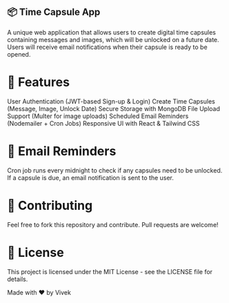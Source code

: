 ## 📦 Time Capsule App

A unique web application that allows users to create digital time capsules containing messages and images, which will be unlocked on a future date. Users will receive email notifications when their capsule is ready to be opened.

# 🚀 Features

User Authentication (JWT-based Sign-up & Login)
Create Time Capsules (Message, Image, Unlock Date)
Secure Storage with MongoDB
File Upload Support (Multer for image uploads)
Scheduled Email Reminders (Nodemailer + Cron Jobs)
Responsive UI with React & Tailwind CSS

# 📧 Email Reminders

Cron job runs every midnight to check if any capsules need to be unlocked.
If a capsule is due, an email notification is sent to the user.

# 🤝 Contributing

Feel free to fork this repository and contribute. Pull requests are welcome!

# 📜 License

This project is licensed under the MIT License - see the LICENSE file for details.

Made with ❤️ by Vivek
